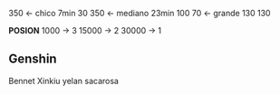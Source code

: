 350 <- chico       7min    30
350 <- mediano   23min  100
70   <- grande     130       130

**POSION**
1000 -> 3
15000 -> 2
30000 -> 1



## Genshin

Bennet
Xinkiu
yelan
sacarosa
